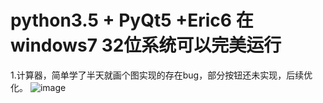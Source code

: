 # python3.5 + PyQt5 +Eric6 在windows7  32位系统可以完美运行
1.计算器，简单学了半天就画个图实现的存在bug，部分按钮还未实现，后续优化。
![image](https://github.com/liwanlei/PyQt5-/blob/master/%E8%AE%A1%E7%AE%97%E5%99%A8/img/2%60_%7DJHL%406%5B%24RIR1CXQVLO%40Q.png)
